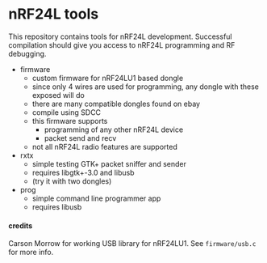 # nRF24L tools
This repository contains tools for nRF24L development.
Successful compilation should give you access to nRF24L programming and RF debugging.

- firmware
  - custom firmware for nRF24LU1 based dongle
  - since only 4 wires are used for programming, any dongle with these exposed will do
  - there are many compatible dongles found on ebay
  - compile using SDCC
  - this firmware supports
    - programming of any other nRF24L device
    - packet send and recv
  - not all nRF24L radio features are supported
- rxtx
  - simple testing GTK+ packet sniffer and sender
  - requires libgtk+-3.0 and libusb
  - (try it with two dongles)
- prog
  - simple command line programmer app
  - requires libusb


#### credits
Carson Morrow for working USB library for nRF24LU1. See `firmware/usb.c` for more info.

